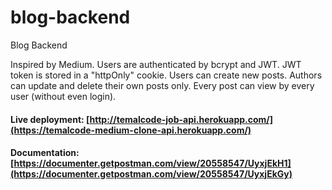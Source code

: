 # blog-backend
Blog Backend


Inspired by Medium. Users are authenticated by bcrypt and JWT. JWT token is stored in a "httpOnly" cookie. Users can create new posts. Authors can update and delete their own posts only. Every post can view by every user (without even login).

#### Live deployment: [http://temalcode-job-api.herokuapp.com/](https://temalcode-medium-clone-api.herokuapp.com/)
#### Documentation: [https://documenter.getpostman.com/view/20558547/UyxjEkH1](https://documenter.getpostman.com/view/20558547/UyxjEkGy)

